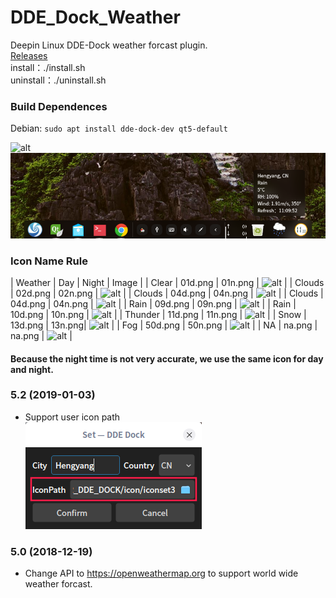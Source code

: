 # DDE_Dock_Weather

Deepin Linux DDE-Dock weather forcast plugin.  
[Releases](../../releases/)  
install：./install.sh  
uninstall：./uninstall.sh  

### Build Dependences

Debian: `sudo apt install dde-dock-dev qt5-default`

![alt](preview.png)  
![alt](FashionMode.png)  

### Icon Name Rule

| Weather | Day | Night | Image |
| Clear | 01d.png | 01n.png | ![alt](icon/01d.png) |
| Clouds | 02d.png | 02n.png | ![alt](icon/02d.png) |
| Clouds | 04d.png | 04n.png | ![alt](icon/03d.png) |
| Clouds | 04d.png | 04n.png | ![alt](icon/04d.png) |
| Rain | 09d.png | 09n.png | ![alt](icon/09d.png) |
| Rain | 10d.png | 10n.png | ![alt](icon/10d.png) |
| Thunder | 11d.png | 11n.png | ![alt](icon/11d.png) |
| Snow | 13d.png | 13n.png| ![alt](icon/13d.png) |
| Fog | 50d.png | 50n.png | ![alt](icon/50d.png) |
| NA | na.png | na.png | ![alt](icon/na.png) |

#### Because the night time is not very accurate, we use the same icon for day and night.

### 5.2 (2019-01-03)
* Support user icon path  
![alt](iconpath.png)

### 5.0 (2018-12-19)
* Change API to https://openweathermap.org to support world wide weather forcast. 